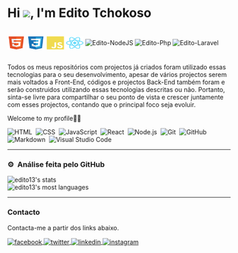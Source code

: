 <h1 align="left">Hi <img src="https://raw.githubusercontent.com/kaueMarques/kaueMarques/master/hi.gif" height="30px">, I'm Edito Tchokoso</h1>
<!-- <p align="left"> <img src="https://komarev.com/ghpvc/?username=edito13&color=blue" alt="Profile views" /> </p> -->

<div><br>
  <img align="center" alt="Edito-HTML" height="30" width="40" src="https://raw.githubusercontent.com/devicons/devicon/master/icons/html5/html5-original.svg">
  <img align="center" alt="Edito-CSS" height="30" width="40" src="https://raw.githubusercontent.com/devicons/devicon/master/icons/css3/css3-original.svg">
  <img align="center" alt="Edito-Js" height="30" width="40" src="https://raw.githubusercontent.com/devicons/devicon/master/icons/javascript/javascript-plain.svg">
  <img align="center" alt="Edito-React" height="30" width="40" src="https://raw.githubusercontent.com/devicons/devicon/master/icons/react/react-original.svg">
  <img align="center" alt="Edito-NodeJS" height="30" width="40" src="https://cdn.jsdelivr.net/gh/devicons/devicon/icons/nodejs/nodejs-original.svg" />
  <img align="center" alt="Edito-Php" height="30" width="40" src="https://cdn.jsdelivr.net/gh/devicons/devicon/icons/php/php-original.svg" />
  <img align="center" alt="Edito-Laravel" height="30" width="40" src="https://cdn.jsdelivr.net/gh/devicons/devicon/icons/laravel/laravel-plain-wordmark.svg" />     
</div>

<br>

Todos os meus repositórios com projectos já criados foram utilizado essas tecnologias para o seu desenvolvimento, apesar de vários projectos serem mais voltados a Front-End, códigos e projectos Back-End também foram e serão construidos utilizando essas tecnologias descritas ou não. Portanto, sinta-se livre para compartilhar o seu ponto de vista e crescer juntamente com esses projectos, contando que o principal foco seja evoluir.

Welcome to my profile👋🏽

![HTML](https://img.shields.io/badge/-HTML-05122A?style=flat&logo=HTML5)&nbsp;
![CSS](https://img.shields.io/badge/-CSS-05122A?style=flat&logo=CSS3&logoColor=1572B6)&nbsp;
![JavaScript](https://img.shields.io/badge/-JavaScript-05122A?style=flat&logo=javascript)&nbsp;
![React](https://img.shields.io/badge/-React-05122A?style=flat&logo=react)&nbsp;
![Node.js](https://img.shields.io/badge/-Node.js-05122A?style=flat&logo=node.js)&nbsp;
![Git](https://img.shields.io/badge/-Git-05122A?style=flat&logo=git)&nbsp;
![GitHub](https://img.shields.io/badge/-GitHub-05122A?style=flat&logo=github)&nbsp;
![Markdown](https://img.shields.io/badge/-Markdown-05122A?style=flat&logo=markdown)&nbsp;
![Visual Studio Code](https://img.shields.io/badge/-Visual%20Studio%20Code-05122A?style=flat&logo=visual-studio-code&logoColor=007ACC)&nbsp;
***

### ⚙️ &nbsp;Análise feita pelo GitHub

<p>
<img align="left" width="400em" src="https://github-readme-stats.vercel.app/api?username=edito13&show_icons=true&theme=dracula" alt="edito13's stats"/>
<img  width="400em" src="https://github-readme-stats.vercel.app/api/top-langs/?username=edito13&layout=compact&theme=dracula" alt="edito13's most languages"/>
</p>

***

### Contacto
Contacta-me a partir dos links abaixo.
<p>
<a href="https://www.facebook.com/editotchokoso/" target="_blank">
  <img align="center" src="https://img.shields.io/badge/-Edito Tchokoso-05122A?style=flat&logo=facebook" alt="facebook"/>
</a>
<a href="https://twitter.com/editoh13" target="_blank">
  <img align="center" src="https://img.shields.io/badge/-Edito Tchokoso-05122A?style=flat&logo=twitter" alt="twitter"/>  
</a>
<a href="https://www.linkedin.com/in/editotchokoso13/" target="_blank">
  <img align="center" src="https://img.shields.io/badge/-Edito Tchokoso-05122A?style=flat&logo=linkedin" alt="linkedin"/>
</a>
<a href="https://www.instagram.com/editoh_13/" target="_blank">
 <img align="center" src="https://img.shields.io/badge/-Edito Tchokoso-05122A?style=flat&logo=instagram" alt="instagram"/>
</a>
</p>
